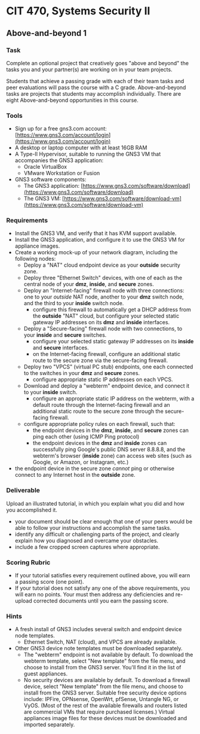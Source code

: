 # CIT 470, Systems Security II
## Above-and-beyond 1
### Task
Complete an optional project that creatively goes "above and beyond" the tasks you and your partner(s) are working on in your team projects.

Students that achieve a passing grade with each of their team tasks and peer evaluations will pass the course with a C grade.
Above-and-beyond tasks are projects that students may accomplish individually.
There are eight Above-and-beyond opportunities in this course.

### Tools
- Sign up for a free gns3.com account: [https://www.gns3.com/account/login](https://www.gns3.com/account/login)
- A desktop or laptop computer with at least 16GB RAM
- A Type-II Hypervisor, suitable to running the GNS3 VM that accompanies the GNS3 application:
  - Oracle VirtualBox
  - VMware Workstation or Fusion
- GNS3 software components:
  - The GNS3 application: [https://www.gns3.com/software/download](https://www.gns3.com/software/download)
  - The GNS3 VM: [https://www.gns3.com/software/download-vm](https://www.gns3.com/software/download-vm)

### Requirements
- Install the GNS3 VM, and verify that it has KVM support available.
- Install the GNS3 application, and configure it to use the GNS3 VM for appliance images.
- Create a working mock-up of your network diagram, including the following nodes:
  - Deploy a "NAT" cloud endpoint device as your **outside** security zone.
  - Deploy three "Ethernet Switch" devices, with one of each as the central node of your **dmz**, **inside**, and **secure** zones.
  - Deploy an "Internet-facing" firewall node with three connections:
one to your *outside* NAT node, another to your **dmz** switch node, and the third to your **inside** switch node.
    - configure this firewall to automatically get a DHCP address from the **outside** "NAT" cloud,
but configure your selected static gateway IP addresses on its **dmz** and **inside** interfaces.
  - Deploy a "Secure-facing" firewall node with two connections, to your **inside** and **secure** switches.
    - configure your selected static gateway IP addresses on its **inside** and **secure** interfaces.
    - on the Internet-facing firewall, configure an additional static route to the secure zone via the secure-facing firewall.
  - Deploy two "VPCS" (virtual PC stub) endpoints, one each connected to the switches in your **dmz** and **secure** zones.
    - configure appropriate static IP addresses on each VPCS.
  - Download and deploy a "webterm" endpoint device, and connect it to your **inside** switch.
    - configure an appropriate static IP address on the webterm,
with a default route through the Internet-facing firewall
and an additional static route to the secure zone through the secure-facing firewall.
  - configure appropriate policy rules on each firewall, such that:
    - the endpoint devices in the **dmz**, **inside**, and **secure** zones can ping each other (using ICMP Ping protocol)
    - the endpoint devices in the **dmz** and **inside** zones can successfully ping Google's public DNS server 8.8.8.8,
and the webterm's browser (**inside** zone) can access web sites (such as Google, or Amazon, or Instagram, etc.)
- the endpoint device in the secure zone *cannot* ping or otherwise connect to any Internet host in the **outside** zone.

### Deliverable
Upload an illustrated tutorial, in which you explain what you did and how you accomplished it.
- your document should be clear enough that one of your peers would be able to follow your instructions and accomplish the same tasks.
- identify any difficult or challenging parts of the project, and clearly explain how you diagnosed and overcame your obstacles.
- include a few cropped screen captures where appropriate.

### Scoring Rubric
- If your tutorial satisfies every requirement outlined above, you will earn a passing score (one point).
- If your tutorial does not satisfy any one of the above requirements, you will earn no points.
Your must then address any deficiencies and re-upload corrected documents until you earn the passing score.

### Hints
- A fresh install of GNS3 includes several switch and endpoint device node templates.
  - Ethernet Switch, NAT (cloud), and VPCS are already available.
- Other GNS3 device note templates must be downloaded separately.
  - The "webterm" endpoint is not available by default.
To download the webterm template, select "New template" from the file menu, and choose to install from the GNS3 server.
You'll find it in the list of guest appliances.
  - No security devices are available by default.
To download a firewall device, select "New template" from the file menu, and choose to install from the GNS3 server.
Suitable free security device options include: IPFire, OPNsense, OpenWrt, pfSense, Untangle NG, or VyOS.
(Most of the rest of the available firewalls and routers listed are commercial VMs that require purchased licenses.)
Virtual appliances image files for these devices must be downloaded and imported separately.
